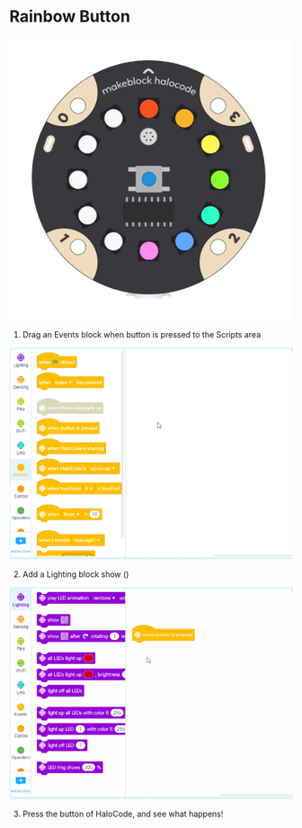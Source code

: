# Rainbow Button

![](../../../../.gitbook/assets/0%20%282%29.png)

1. Drag an Events block when button is pressed to the Scripts area

![](../../../../.gitbook/assets/1%20%284%29.gif)

2. Add a Lighting block show \(\)

![](../../../../.gitbook/assets/2%20%2815%29.gif)

3. Press the button of HaloCode, and see what happens!

